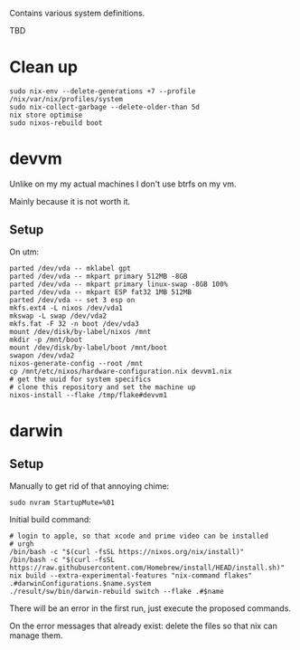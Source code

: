 Contains various system definitions.

TBD

# Clean up

```
sudo nix-env --delete-generations +7 --profile /nix/var/nix/profiles/system
sudo nix-collect-garbage --delete-older-than 5d
nix store optimise
sudo nixos-rebuild boot
```

# devvm

Unlike on my my actual machines I don't use btrfs on my vm.

Mainly because it is not worth it.

## Setup

On utm:

```
parted /dev/vda -- mklabel gpt
parted /dev/vda -- mkpart primary 512MB -8GB
parted /dev/vda -- mkpart primary linux-swap -8GB 100%
parted /dev/vda -- mkpart ESP fat32 1MB 512MB
parted /dev/vda -- set 3 esp on
mkfs.ext4 -L nixos /dev/vda1
mkswap -L swap /dev/vda2
mkfs.fat -F 32 -n boot /dev/vda3
mount /dev/disk/by-label/nixos /mnt
mkdir -p /mnt/boot
mount /dev/disk/by-label/boot /mnt/boot
swapon /dev/vda2
nixos-generate-config --root /mnt
cp /mnt/etc/nixos/hardware-configuration.nix devvm1.nix
# get the uuid for system specifics
# clone this repository and set the machine up
nixos-install --flake /tmp/flake#devvm1
```

# darwin
## Setup 

Manually to get rid of that annoying chime:
```
sudo nvram StartupMute=%01
```

Initial build command:
```
# login to apple, so that xcode and prime video can be installed
# urgh
/bin/bash -c "$(curl -fsSL https://nixos.org/nix/install)"
/bin/bash -c "$(curl -fsSL https://raw.githubusercontent.com/Homebrew/install/HEAD/install.sh)"
nix build --extra-experimental-features "nix-command flakes" .#darwinConfigurations.$name.system
./result/sw/bin/darwin-rebuild switch --flake .#$name
```

There will be an error in the first run, just execute the proposed commands.

On the error messages that already exist: delete the files so that nix can manage them.

